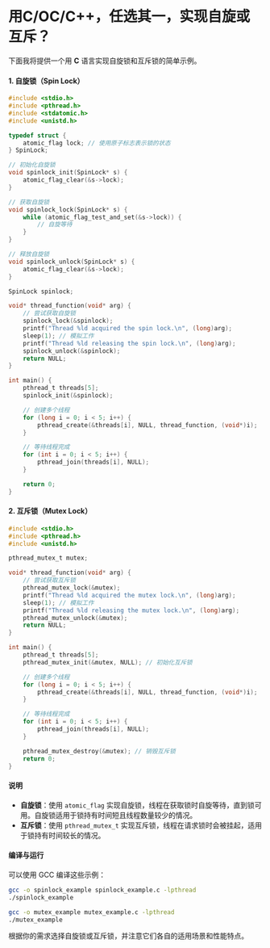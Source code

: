 # 用C/OC/C++，任选其一，实现自旋或互斥？

下面我将提供一个用 **C** 语言实现自旋锁和互斥锁的简单示例。

#### 1. 自旋锁（Spin Lock）

```c
#include <stdio.h>
#include <pthread.h>
#include <stdatomic.h>
#include <unistd.h>

typedef struct {
    atomic_flag lock; // 使用原子标志表示锁的状态
} SpinLock;

// 初始化自旋锁
void spinlock_init(SpinLock* s) {
    atomic_flag_clear(&s->lock);
}

// 获取自旋锁
void spinlock_lock(SpinLock* s) {
    while (atomic_flag_test_and_set(&s->lock)) {
        // 自旋等待
    }
}

// 释放自旋锁
void spinlock_unlock(SpinLock* s) {
    atomic_flag_clear(&s->lock);
}

SpinLock spinlock;

void* thread_function(void* arg) {
    // 尝试获取自旋锁
    spinlock_lock(&spinlock);
    printf("Thread %ld acquired the spin lock.\n", (long)arg);
    sleep(1); // 模拟工作
    printf("Thread %ld releasing the spin lock.\n", (long)arg);
    spinlock_unlock(&spinlock);
    return NULL;
}

int main() {
    pthread_t threads[5];
    spinlock_init(&spinlock);

    // 创建多个线程
    for (long i = 0; i < 5; i++) {
        pthread_create(&threads[i], NULL, thread_function, (void*)i);
    }

    // 等待线程完成
    for (int i = 0; i < 5; i++) {
        pthread_join(threads[i], NULL);
    }

    return 0;
}
```

#### 2. 互斥锁（Mutex Lock）

```c
#include <stdio.h>
#include <pthread.h>
#include <unistd.h>

pthread_mutex_t mutex;

void* thread_function(void* arg) {
    // 尝试获取互斥锁
    pthread_mutex_lock(&mutex);
    printf("Thread %ld acquired the mutex lock.\n", (long)arg);
    sleep(1); // 模拟工作
    printf("Thread %ld releasing the mutex lock.\n", (long)arg);
    pthread_mutex_unlock(&mutex);
    return NULL;
}

int main() {
    pthread_t threads[5];
    pthread_mutex_init(&mutex, NULL); // 初始化互斥锁

    // 创建多个线程
    for (long i = 0; i < 5; i++) {
        pthread_create(&threads[i], NULL, thread_function, (void*)i);
    }

    // 等待线程完成
    for (int i = 0; i < 5; i++) {
        pthread_join(threads[i], NULL);
    }

    pthread_mutex_destroy(&mutex); // 销毁互斥锁
    return 0;
}
```

#### 说明

* **自旋锁**：使用 `atomic_flag` 实现自旋锁，线程在获取锁时自旋等待，直到锁可用。自旋锁适用于锁持有时间短且线程数量较少的情况。
* **互斥锁**：使用 `pthread_mutex_t` 实现互斥锁，线程在请求锁时会被挂起，适用于锁持有时间较长的情况。

#### 编译与运行

可以使用 GCC 编译这些示例：

```bash
gcc -o spinlock_example spinlock_example.c -lpthread
./spinlock_example

gcc -o mutex_example mutex_example.c -lpthread
./mutex_example
```

根据你的需求选择自旋锁或互斥锁，并注意它们各自的适用场景和性能特点。
